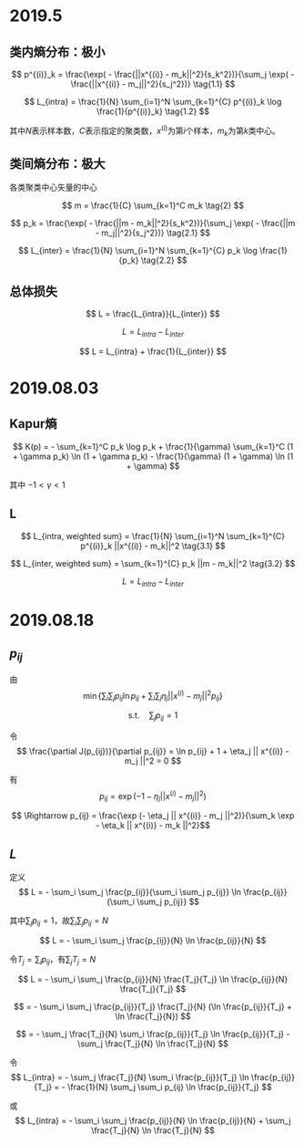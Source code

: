 # 2019.5
## 类内熵分布：极小
$$
p^{(i)}_k = \frac{\exp( - \frac{||x^{(i)} - m_k||^2}{s_k^2})}{\sum_j \exp( - \frac{||x^{(i)} - m_j||^2}{s_j^2})} \tag{1.1}
$$

$$
L_{intra} = \frac{1}{N} \sum_{i=1}^N \sum_{k=1}^{C} p^{(i)}_k \log \frac{1}{p^{(i)}_k} \tag{1.2}
$$

其中$N$表示样本数，$C$表示指定的聚类数，$x^{(i)}$为第$i$个样本，$m_k$为第$k$类中心。

## 类间熵分布：极大

各类聚类中心矢量的中心

$$ m = \frac{1}{C} \sum_{k=1}^C m_k \tag{2} $$

$$
p_k = \frac{\exp( - \frac{||m - m_k||^2}{s_k^2})}{\sum_j \exp( - \frac{||m - m_j||^2}{s_j^2})} \tag{2.1}
$$

$$
L_{inter} = \frac{1}{N} \sum_{i=1}^N \sum_{k=1}^{C} p_k \log \frac{1}{p_k} \tag{2.2}
$$

## 总体损失

$$ L = \frac{L_{intra}}{L_{inter}} $$

$$ L = L_{intra} - L_{inter} $$

$$ L = L_{intra} + \frac{1}{L_{inter}} $$

# 2019.08.03

## Kapur熵

$$ K(p) = - \sum_{k=1}^C p_k \log p_k + \frac{1}{\gamma} \sum_{k=1}^C (1 + \gamma p_k) \ln (1 + \gamma p_k) - \frac{1}{\gamma} (1 + \gamma) \ln (1 + \gamma) $$

其中 $-1 < \gamma < 1$

## L
$$ L_{intra, weighted sum} = \frac{1}{N} \sum_{i=1}^N \sum_{k=1}^{C} p^{(i)}_k ||x^{(i)} - m_k||^2 \tag{3.1} $$

$$ L_{inter, weighted sum} = \sum_{k=1}^{C} p_k ||m - m_k||^2 \tag{3.2} $$

$$ L = L_{intra} - L_{inter} \tag{3.3} $$

# 2019.08.18

## $p_{ij}$

由
$$ \min \left\{ \sum_i \sum_j p_{ij} \ln p_{ij} + \sum_i \sum_j \eta_j || x^{(i)} - m_j ||^2 p_{ij} \right\} $$

$$ \text{s.t.} \quad \sum_j p_{ij} = 1 $$

令
$$ \frac{\partial J(p_{ij})}{\partial p_{ij}} = \ln p_{ij} + 1 + \eta_j || x^{(i)} - m_j ||^2 = 0 $$

有
$$ p_{ij} = \exp (-1 - \eta_j || x^{(i)} - m_j ||^2) $$

$$ \Rightarrow p_{ij} = \frac{\exp (- \eta_j || x^{(i)} - m_j ||^2)}{\sum_k \exp - \eta_k || x^{(i)} - m_k ||^2}$$

## $L$
<!-- $$ L_{intra} = - \frac{1}{N} \sum_j \sum_i \frac{p_{ij}}{\sum_i p_{ij}} \ln \frac{p_{ij}}{\sum_i p_{ij}} $$ -->

定义
$$ L = - \sum_i \sum_j \frac{p_{ij}}{\sum_i \sum_j p_{ij}} \ln \frac{p_{ij}}{\sum_i \sum_j p_{ij}} $$

其中$\sum_j p_{ij} = 1$，故$\sum_i \sum_j p_{ij} = N$

$$ L = - \sum_i \sum_j \frac{p_{ij}}{N} \ln \frac{p_{ij}}{N} $$

令$T_j = \sum_i p_{ij}$，有$\sum_j T_j = N$

$$ L = - \sum_i \sum_j \frac{p_{ij}}{N} \frac{T_j}{T_j} \ln \frac{p_{ij}}{N} \frac{T_j}{T_j} $$

$$ = - \sum_i \sum_j \frac{p_{ij}}{T_j} \frac{T_j}{N} (\ln \frac{p_{ij}}{T_j} + \ln \frac{T_j}{N}) $$

$$ = - \sum_j \frac{T_j}{N} \sum_i \frac{p_{ij}}{T_j} \ln \frac{p_{ij}}{T_j}  - \sum_j \frac{T_j}{N} \ln \frac{T_j}{N} $$

令
$$ L_{intra} = - \sum_j \frac{T_j}{N} \sum_i \frac{p_{ij}}{T_j} \ln \frac{p_{ij}}{T_j} = - \frac{1}{N} \sum_j \sum_i p_{ij} \ln \frac{p_{ij}}{T_j} $$

或
$$ L_{intra} = - \sum_i \sum_j \frac{p_{ij}}{N} \ln \frac{p_{ij}}{N} + \sum_j \frac{T_j}{N} \ln \frac{T_j}{N} $$